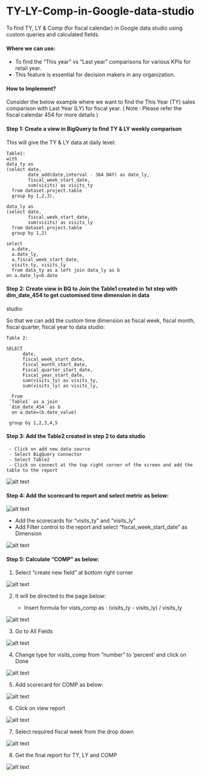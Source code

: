 # TY-LY-Comp-in-Google-data-studio
To find TY, LY &amp; Comp (for fiscal calendar) in Google data studio using custom queries and calculated fields.

#### Where we can use:
- To find the “This year” vs “Last year” comparisons for various KPIs for retail year.
- This feature is essential for decision makers in any organization.

#### How to Implement?
Consider the below example where we want to find the This Year (TY) sales comparison with Last Year (LY) for fiscal year.
( Note : Please refer the fiscal calendar 454 for more details )

#### Step 1: Create a view in BigQuery to find TY & LY weekly comparison
This will give the TY & LY data at daily level:
```
Table1:
with
data_ty as
(select date,
        date_add(date,interval - 364 DAY) as date_ly,
        fiscal_week_start_date,
        sum(visits) as visits_ty
  from dataset.project.table
  group by 1,2,3),

data_ly as
(select date,
        fiscal_week_start_date,
        sum(visits) as visits_ly
  from dataset.project.table
  group by 1,2)

select                           
  a.date,
  a.date_ly,
  a.fiscal_week_start_date,
  visits_ty, visits_ly
  from data_ty as a left join data_ly as b
on a.date_ly=b.date
```

#### Step 2: Create view in BQ to Join the Table1 created in 1st step with dim_date_454  to get customised time dimension in data 
studio:

So that we can add the custom time dimension as fiscal week, fiscal month, fiscal quarter, fiscal year to data studio:
```
Table 2:

SELECT
      date,
      fiscal_week_start_date,
      fiscal_month_start_date,
      Fiscal_quarter_start_date,
      Fiscal_year_start_date,
      sum(visits_ty) as visits_ty,
      sum(visits_ly) as visits_ly,
              
  From
 `Table1` as a join
 `dim_date_454` as b
  on a.date=(b.date_value)
 
 group by 1,2,3,4,5
```
#### Step 3: Add the Table2 created in step 2 to data studio

     - Click on add new data source
     - Select BigQuery connector
     - Select Table2
     - Click on connect at the top right corner of the screen and add the table to the report

![alt text](https://drive.google.com/uc?id=1bNghiutQnrntNZmjmih05rCpjVaMQhpL)

#### Step 4: Add the scorecard to report and select metric as below:

![alt text](https://drive.google.com/uc?id=1C51I7MD4BwsnjOBWmMiY8qwKjtYMbgWB)

   - Add the scorecards for “visits_ty” and “visits_ly”
   - Add Filter control to the report and select “fiscal_week_start_date” as Dimension

![alt text](https://drive.google.com/uc?id=1KhfGM392k0EkU3aJ-qq8CRS1X-7mGgC4)

#### Step 5: Calculate “COMP” as below:
1. Select “create new field” at bottom right corner

![alt text](https://drive.google.com/uc?id=1Os_sxoVU0EntDIc9L-t6KaAgch_zPSha)

2. It will be directed to the page below:

   - Insert formula for vists_comp as : (visits_ty - visits_ly) / visits_ly
    
![alt text](https://drive.google.com/uc?id=1n_8INq_iBUSakpqOYuGXjyrcgiGxU5Fs)

3. Go to All Fields
   
![alt text](https://drive.google.com/uc?id=1VLFtBlz_MLFwXWtkAEWCMFGChmwg2Wfs)

4. Change type for visits_comp from “number” to ‘percent’ and click on Done
   
![alt text](https://drive.google.com/uc?id=1PBG1S0fETM96d02-8wjBFAMvsFwzfOtJ)

5. Add scorecard for COMP as below:

![alt text](https://drive.google.com/uc?id=1xFGUgejytKE69Ghk783DxIKP9_nDZdRS)

6. Click on view report 

![alt text](https://drive.google.com/uc?id=12zo36ubFjtezk-lDPg9YUJHGse7zyiZe)

7. Select required fiscal week from the drop down 

![alt text](https://drive.google.com/uc?id=1CMSZTbA2MsI7_CdAMorx8tjgb1cVEBwT)

8. Get the final report for TY, LY and COMP

![alt text](https://drive.google.com/uc?id=18MFADRv8zcNSRPKQSIkHw2n3t25AhU9E)









